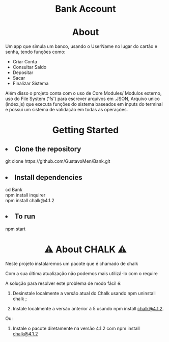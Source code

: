 <h1 align="center">Bank Account</h1>


<h1 align="center">About</h1>
<p>Um app que simula um banco, usando o UserName no lugar do cartão e senha, tendo funções como:
    <ul>
      <li>Criar Conta</li>
         <li>Consultar Saldo</li>
         <li>Depositar</li>
         <li>Sacar</li>
         <li>Finalizar Sistema</li>
    </ul>
   
</p>
<p>Além disso o projeto conta com o uso de Core Modules/ Modulos externo, uso do File System ('fs') para escrever arquivos em .JSON, Arquivo unico (index.js) que executa funções do sistema baseados em inputs do terminal e possui um sistema de validação em todas as operações. </p>
<h1 align="center">Getting Started</h1>
<h2><li>Clone the repository</li></h2>
<p>git clone https://github.com/GustavoMen/Bank.git</p>
<h2><li>Install dependencies</li></h2>
<p>cd Bank<br>
npm install inquirer<br>
npm install chalk@4.1.2
<h2><li>To run</li></h2>
npm start
</p>

<h1 align="center">⚠ About CHALK ⚠</h1>
<p>Neste projeto instalaremos um pacote que é chamado de chalk



Com a sua última atualização não podemos mais utilizá-lo com o require



A solução para resolver este problema de modo fácil é:



1. Desinstale localmente a versão atual do Chalk usando npm uninstall chalk ;

2. Instale localmente a versão anterior à 5 usando npm install chalk@4.1.2.<br>
    
    
  Ou:



1. Instale o pacote diretamente na versão 4.1.2 com npm install chalk@4.1.2



</p>






